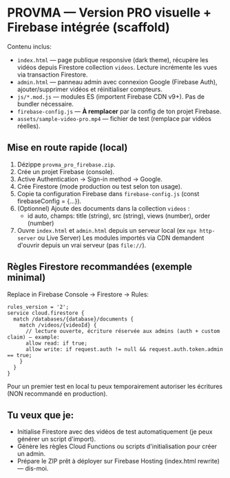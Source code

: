# PROVMA — Version PRO visuelle + Firebase intégrée (scaffold)

Contenu inclus:
- `index.html` — page publique responsive (dark theme), récupère les vidéos depuis Firestore collection `videos`. Lecture incrémente les vues via transaction Firestore.
- `admin.html` — panneau admin avec connexion Google (Firebase Auth), ajouter/supprimer vidéos et réinitialiser compteurs.
- `js/*.mod.js` — modules ES (importent Firebase CDN v9+). Pas de bundler nécessaire.
- `firebase-config.js` — **À remplacer** par la config de ton projet Firebase.
- `assets/sample-video-pro.mp4` — fichier de test (remplace par vidéos réelles).

## Mise en route rapide (local)
1. Dézippe `provma_pro_firebase.zip`.
2. Crée un projet Firebase (console).
3. Active Authentication → Sign-in method → Google.
4. Crée Firestore (mode production ou test selon ton usage).
5. Copie ta configuration Firebase dans `firebase-config.js` (const firebaseConfig = {...}).
6. (Optionnel) Ajoute des documents dans la collection `videos` :
   - id auto, champs: title (string), src (string), views (number), order (number)
7. Ouvre `index.html` et `admin.html` depuis un serveur local (ex `npx http-server` ou Live Server)
   Les modules importés via CDN demandent d'ouvrir depuis un vrai serveur (pas `file://`).

## Règles Firestore recommandées (exemple minimal)
Replace in Firebase Console → Firestore → Rules:
```
rules_version = '2';
service cloud.firestore {
  match /databases/{database}/documents {
    match /videos/{videoId} {
      // lecture ouverte, écriture réservée aux admins (auth + custom claim) — example:
      allow read: if true;
      allow write: if request.auth != null && request.auth.token.admin == true;
    }
  }
}
```

Pour un premier test en local tu peux temporairement autoriser les écritures (NON recommandé en production).

## Tu veux que je:
- Initialise Firestore avec des vidéos de test automatiquement (je peux générer un script d'import).
- Génère les règles Cloud Functions ou scripts d'initialisation pour créer un admin.
- Prépare le ZIP prêt à déployer sur Firebase Hosting (index.html rewrite) — dis-moi.
